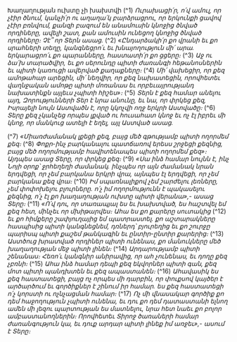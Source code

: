 
Խաղաղության ուխտը չի խախտվի
(^1) _Ուրախացի՛ր, ո՛վ ամուլ, որ չէիր ծնում,
կանչի՛ր ու աղաղա՛կ բարձրացրու, որ երկունքի ցավով չէիր բռնվում,
քանզի բազում են անամուսին կնոջից ծնված որդիները,
ավելի շատ, քան ամուսին ունեցող կնոջից ծնված որդիները։
Չէ՞ որ Տերն ասաց._
(^2) _«Ընդարձակի՛ր քո վրանի եւ քո սրահների տեղը,
կանգնեցրո՛ւ եւ խնայողություն մի՛ արա.
երկարացրո՛ւ քո պարանները, հաստատի՛ր քո ցցերը։_
(^3) _Աջ ու ձա՛խ տարածվիր,
եւ քո սերունդը պիտի ժառանգի հեթանոսներին
եւ պիտի կառուցի ավերված քաղաքները։_
(^4) _Մի՛ վախեցիր, որ քեզ ամոթահար արեցին,
մի՛ նեղվիր, որ քեզ նախատեցին,
որովհետեւ վաղնջական ամոթը պիտի մոռանաս
եւ որբեւայրությանդ նախատինքն այլեւս չպիտի հիշես»։_
(^5) _Տերն է քեզ համար անելու այդ,
Զորությունների Տեր է նրա անունը,
եւ նա, որ փրկեց քեզ,
Իսրայելի նույն Աստվածն է, որը կկոչվի ողջ երկրի Աստվածը։_
(^6) _Տերը քեզ չկանչեց որպես լքված ու հուսահատ կնոջ
եւ ոչ էլ իբրեւ մի կնոջ, որ մանկուց ատելի է եղել,
այլ Աստված ասաց._


(^7) _«Միառժամանակ լքեցի քեզ,
բայց մեծ գթությամբ պիտի ողորմեմ քեզ։_
(^8) _Փոքր-ինչ բարկանալու պատճառով երեսս շրջեցի քեզնից,
բայց մեծ ողորմությամբ հավիտենապես պիտի ողորմեմ քեզ»։
Այդպես ասաց Տերը, որ փրկեց քեզ։_
(^9) _«Սա ինձ համար նույնն է, ինչ Նոյի օրոք՝ ջրհեղեղի ժամանակ.
ինչպես որ այն ժամանակ նրան երդվեցի,
որ չեմ բարկանա երկրի վրա,
այնպես էլ երդվեցի, որ չեմ բարկանա քեզ վրա։_
(^10) _Իմ սպառնալիքով չեմ շարժելու լեռները,
չեմ փոփոխելու բլուրները.
ո՛չ իմ ողորմությունն է պակասելու քեզնից,
ո՛չ էլ քո խաղաղության ուխտը պիտի վերանա»,- ասաց Տերը։_
(^11) _«Ո՛վ դու, որ տառապյալ ես եւ խախտված,
ես հաշտվել եմ քեզ հետ,
մինչեւ որ մխիթարվես։
Ահա ես քո քարերը սուտակից_
(^12) _եւ քո հիմքերը շափյուղայից եմ պատրաստել.
քո աշտարակները հասպիսից պիտի կանգնեցնեմ, դռներդ՝ բյուրեղից
եւ քո շուրջը պարիսպ պիտի քաշեմ թանկագին եւ ընտիր-ընտիր քարերից։_
(^13) _Աստծուց խրատված որդիներ պիտի ունենաս,
քո մանուկները մեծ խաղաղության մեջ պիտի լինեն։_
(^14) _Արդարությամբ պիտի շենանաս։
Հեռո՛ւ կանգնիր անիրավից, որ ահ չունենաս,
եւ դողը քեզ չբռնի։_
(^15) _Ահա ինձ համար դեպի քեզ եկվորներ պիտի գան,
քեզ մոտ պիտի պանդխտեն եւ քեզ ապաստանեն։_
(^16) _Ահավասիկ ես քեզ հաստատեցի,
բայց ոչ որպես մի դարբին,
որ փուքսով կայծեր է արծարծում
եւ գործիքներ է շինում իր համար.
ես քեզ հաստատեցի ո՛չ կորստի ու ոչնչացման համար։_
(^17) _Ոչ մի վնասակար գործիք քո դեմ հաջողություն չպիտի ունենա,
եւ դու քո դեմ դատաստանի ելնող ամեն մի լեզու պարտության ես մատնելու,
նրա հետ նաեւ քո բոլոր ամբաստանողներին։
Որովհետեւ Տիրոջ ծառաների համար ժառանգություն կա,
եւ դուք արդար պիտի լինեք իմ առջեւ»,-
ասում է Տերը։_
